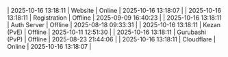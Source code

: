 | 2025-10-16 13:18:11 | Website | Online | 2025-10-16 13:18:07 |
| 2025-10-16 13:18:11 | Registration | Offline | 2025-09-09 16:40:23 |
| 2025-10-16 13:18:11 | Auth Server | Offline | 2025-08-18 09:33:31 |
| 2025-10-16 13:18:11 | Kezan (PvE) | Offline | 2025-10-11 12:51:30 |
| 2025-10-16 13:18:11 | Gurubashi (PvP) | Offline | 2025-08-23 21:44:06 |
| 2025-10-16 13:18:11 | Cloudflare | Online | 2025-10-16 13:18:07 |
